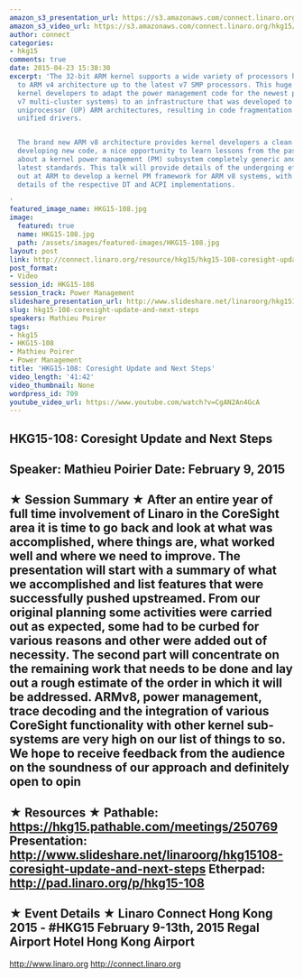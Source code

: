 ```yaml
---
amazon_s3_presentation_url: https://s3.amazonaws.com/connect.linaro.org/hkg15/Videos/02-09-Monday/HKG15-108.pdf
amazon_s3_video_url: https://s3.amazonaws.com/connect.linaro.org/hkg15/Videos/02-09-Monday/HKG15-108+Coresight+Update+and+Next+Steps.mp4
author: connect
categories:
- hkg15
comments: true
date: 2015-04-23 15:38:30
excerpt: 'The 32-bit ARM kernel supports a wide variety of processors harking back
  to ARM v4 architecture up to the latest v7 SMP processors. This huge legacy forced
  kernel developers to adapt the power management code for the newest processors (eg
  v7 multi-cluster systems) to an infrastructure that was developed to support simpler
  uniprocessor (UP) ARM architectures, resulting in code fragmentation and lack of
  unified drivers.


  The brand new ARM v8 architecture provides kernel developers a clean slate to start
  developing new code, a nice opportunity to learn lessons from the past and bring
  about a kernel power management (PM) subsystem completely generic and up to the
  latest standards. This talk will provide details of the undergoing effort carried
  out at ARM to develop a kernel PM framework for ARM v8 systems, with kernel design
  details of the respective DT and ACPI implementations.

'
featured_image_name: HKG15-108.jpg
image:
  featured: true
  name: HKG15-108.jpg
  path: /assets/images/featured-images/HKG15-108.jpg
layout: post
link: http://connect.linaro.org/resource/hkg15/hkg15-108-coresight-update-and-next-steps/
post_format:
- Video
session_id: HKG15-108
session_track: Power Management
slideshare_presentation_url: http://www.slideshare.net/linaroorg/hkg15108-coresight-update-and-next-steps
slug: hkg15-108-coresight-update-and-next-steps
speakers: Mathieu Poirer
tags:
- hkg15
- HKG15-108
- Mathieu Poirer
- Power Management
title: 'HKG15-108: Coresight Update and Next Steps'
video_length: '41:42'
video_thumbnail: None
wordpress_id: 709
youtube_video_url: https://www.youtube.com/watch?v=CgAN2An4GcA
---
```


HKG15-108: Coresight Update and Next Steps 
--------------------------------------------------- 
Speaker: Mathieu Poirier 
Date: February 9, 2015 
--------------------------------------------------- 
★ Session Summary ★ 
After an entire year of full time involvement of Linaro in the CoreSight area it is time to go back and look at what was accomplished, where things are, what worked well and where we need to improve. The presentation will start with a summary of what we accomplished and list features that were successfully pushed upstreamed. From our original planning some activities were carried out as expected, some had to be curbed for various reasons and other were added out of necessity. 
The second part will concentrate on the remaining work that needs to be done and lay out a rough estimate of the order in which it will be addressed. ARMv8, power management, trace decoding and the integration of various CoreSight functionality with other kernel sub-systems are very high on our list of things to so. We hope to receive feedback from the audience on the soundness of our approach and definitely open to opin 
-------------------------------------------------- 
★ Resources ★ 
Pathable: https://hkg15.pathable.com/meetings/250769 
Presentation:  http://www.slideshare.net/linaroorg/hkg15108-coresight-update-and-next-steps
Etherpad: http://pad.linaro.org/p/hkg15-108 
--------------------------------------------------- 
★ Event Details ★ 
Linaro Connect Hong Kong 2015 - #HKG15 
February 9-13th, 2015 
Regal Airport Hotel Hong Kong Airport 
--------------------------------------------------- 
http://www.linaro.org 
http://connect.linaro.org